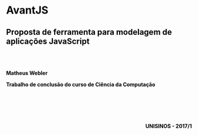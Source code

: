 
<h1 style="color:black;"> AvantJS </h1>
<h2 style="color:black;">  Proposta de ferramenta para modelagem de aplicações JavaScript </h2>

<br><br>
<p style="color:black;"><b>Matheus Webler</b></p>

<p style="color:black;"><b>Trabalho de conclusão do curso de Ciência da Computação</b></p>

<br><br>
<br><br>
<p align="right" style="color:black;"><b>UNISINOS - 2017/1</b></p>
